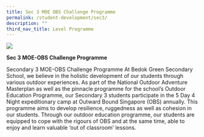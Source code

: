 ```yaml
---
title: Sec 3 MOE OBS Challenge Programme
permalink: /student-development/sec3/
description: ""
third_nav_title: Level Programme
---
```


![](/images/BGSS-Website-Photoshoot-5842_academiccurriculum_main.jpg)

**Sec 3 MOE-OBS Challenge Programme**

Secondary 3 MOE-OBS Challenge Programme
At Bedok Green Secondary School, we believe in the holistic development of our students through various outdoor experiences. As part of the National Outdoor Adventure Masterplan as well as the pinnacle programme for the school’s Outdoor Education Programme, our Secondary 3 students participate in the 5 Day 4 Night expeditionary camp at Outward Bound Singapore (OBS) annually. This programme aims to develop resilience, ruggedness as well as cohesion in our students. Through our outdoor education programme, our students are equipped to cope with the rigours of OBS and at the same time, able to enjoy and learn valuable ‘out of classroom’ lessons.